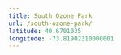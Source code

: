 ```yaml
---
title: South Ozone Park
url: /south-ozone-park/
latitude: 40.6701035
longitude: -73.81902310000001
---
```

